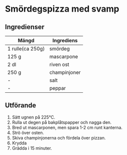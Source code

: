 # Smördegspizza med svamp

## Ingredienser

Mängd|Ingrediens
------------ | -------------
1 rulle(ca 250g)|smördeg
125 g|mascarpone
2 dl|riven ost
250 g|champinjoner
\-|salt
\-|peppar


## Utförande
1. Sätt ugnen på 225℃.
2. Rulla ut degen på bakplåtspapper och nagga den.
3. Bred ut mascarponen, men spara 1-2 cm runt kanterna.
4. Strö över osten.
5. Skiva champinjonerna och fördela över pizzan.
6. Krydda
7. Grädda i 15 minuter.
